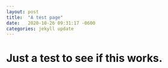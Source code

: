 ```yaml
---
layout: post
title:  "A test page"
date:   2020-10-26 09:31:17 -0600
categories: jekyll update
---
```

# Just a test to see if this works.
